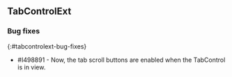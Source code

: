 ## TabControlExt

### Bug fixes
{:#tabcontrolext-bug-fixes}

* \#I498891 - Now, the tab scroll buttons are enabled when the TabControl is in view.